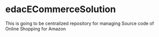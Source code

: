 # edacECommerceSolution
This is going to be centralized repository for managing Source code of Online Shopping for Amazon
